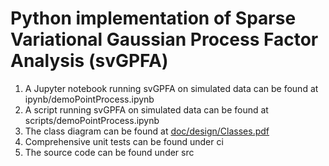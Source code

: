 # Python implementation of Sparse Variational Gaussian Process Factor Analysis (svGPFA)

1. A Jupyter notebook running svGPFA on simulated data can be found at ipynb/demoPointProcess.ipynb
2. A script running svGPFA on simulated data can be found at scripts/demoPointProcess.ipynb
3. The class diagram can be found at [doc/design/Classes.pdf](doc/design/Classes.pdf)
4. Comprehensive unit tests can be found under ci
1. The source code can be found under src
